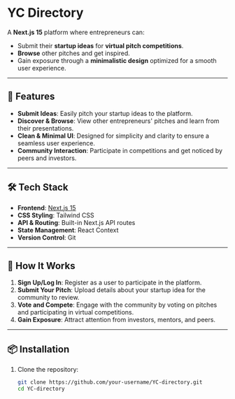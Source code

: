 # YC Directory

A **Next.js 15** platform where entrepreneurs can:  
- Submit their **startup ideas** for **virtual pitch competitions**.  
- **Browse** other pitches and get inspired.  
- Gain exposure through a **minimalistic design** optimized for a smooth user experience.  

---

## 🚀 Features
- **Submit Ideas**: Easily pitch your startup ideas to the platform.
- **Discover & Browse**: View other entrepreneurs' pitches and learn from their presentations.
- **Clean & Minimal UI**: Designed for simplicity and clarity to ensure a seamless user experience.
- **Community Interaction**: Participate in competitions and get noticed by peers and investors.

---

## 🛠️ Tech Stack
- **Frontend**: [Next.js 15](https://nextjs.org/)
- **CSS Styling**: Tailwind CSS
- **API & Routing**: Built-in Next.js API routes
- **State Management**: React Context
- **Version Control**: Git

---

## 🎯 How It Works
1. **Sign Up/Log In**: Register as a user to participate in the platform.
2. **Submit Your Pitch**: Upload details about your startup idea for the community to review.
3. **Vote and Compete**: Engage with the community by voting on pitches and participating in virtual competitions.
4. **Gain Exposure**: Attract attention from investors, mentors, and peers.

---

## 📦 Installation

1. Clone the repository:
   ```bash
   git clone https://github.com/your-username/YC-directory.git
   cd YC-directory
